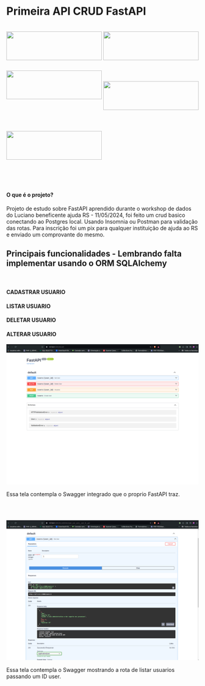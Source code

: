 <h1> Primeira API CRUD FastAPI </h1>

<div style="display: inline_block"><br>



<img align="center" height="75px" width="250px" src="https://cdn.jsdelivr.net/gh/devicons/devicon@latest/icons/postgresql/postgresql-original.svg" />
          

<img align="center" height="75px" width="250px" src="https://cdn.jsdelivr.net/gh/devicons/devicon@latest/icons/python/python-plain-wordmark.svg" />


<img align="center" height="75px" width="250px"  src="https://cdn.jsdelivr.net/gh/devicons/devicon@latest/icons/insomnia/insomnia-original.svg" />
          

<img style="padding-top:55px" align="center" height="75px" width="250px" src="https://cdn.jsdelivr.net/gh/devicons/devicon@latest/icons/fastapi/fastapi-original.svg" />
          


<img style="padding-top:55px" align="center" height="75px" width="250px" src="https://cdn.jsdelivr.net/gh/devicons/devicon@latest/icons/swagger/swagger-original.svg" />
          
          



<div>

<div style="display: inline_block"><br>


</div>

##

<br>


<h4> O que é o projeto? </h4>

<p> Projeto de estudo sobre FastAPI aprendido durante o workshop de dados do Luciano beneficente ajuda RS - 11/05/2024, foi feito um crud basico conectando ao Postgres local. Usando Insomnia ou Postman para validação das rotas. Para inscrição foi um pix para qualquer instituição de ajuda ao RS e enviado um comprovante do mesmo. 
</p>

##

<h2> Principais funcionalidades - Lembrando falta implementar usando o ORM SQLAlchemy </h2>

<br>

<h4> CADASTRAR USUARIO </h4>
<h4> LISTAR USUARIO </h4>
<h4> DELETAR USUARIO </h4>
<h4> ALTERAR USUARIO </h4>

<img src="prints/Captura de tela de 2024-05-11 23-50-10.png">

<p> Essa tela contempla o Swagger integrado que o proprio FastAPI traz.</p>

<br>

##

<img src="prints/Captura de tela de 2024-05-11 23-50-58.png">

<p> Essa tela contempla o Swagger mostrando a rota de listar usuarios passando um ID user.</p>
